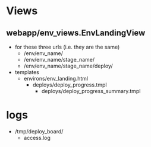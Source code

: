 # Views
## webapp/env_views.EnvLandingView
* for these three urls (i.e. they are the same)
  * /env/env_name/
  * /env/env_name/stage_name/
  * /env/env_name/stage_name/deploy/
* templates
  * environs/env_landing.html
    * deploys/deploy_progress.tmpl
      * deploys/deploy_progress_summary.tmpl
      
# logs
* /tmp/deploy_board/
  * access.log

